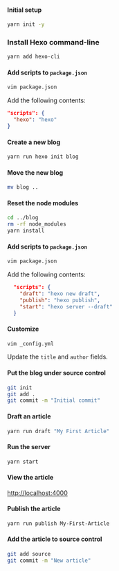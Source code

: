 #### Initial setup

```bash
yarn init -y
```

### Install Hexo command-line

```bash
yarn add hexo-cli
```

#### Add scripts to `package.json`

```bash
vim package.json
```

Add the following contents:

```json
"scripts": {
  "hexo": "hexo"
}
```

#### Create a new blog

```bash
yarn run hexo init blog
```

#### Move the new blog

```bash
mv blog ..
```

#### Reset the node modules

```bash
cd ../blog
rm -rf node_modules
yarn install
```

#### Add scripts to `package.json`

```bash
vim package.json
```

Add the following contents:

```json
  "scripts": {
    "draft": "hexo new draft",
    "publish": "hexo publish",
    "start": "hexo server --draft"
  }
```

#### Customize

```bash
vim _config.yml
```

Update the `title` and `author` fields.

#### Put the blog under source control

```bash
git init
git add .
git commit -m "Initial commit"
```

#### Draft an article

```bash
yarn run draft "My First Article"
```

#### Run the server

```bash
yarn start
```

#### View the article

[http://localhost:4000](http://localhost:4000)

#### Publish the article

```bash
yarn run publish My-First-Article
```

#### Add the article to source control

```bash
git add source
git commit -m "New article"
```
